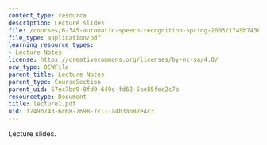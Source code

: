 ```yaml
---
content_type: resource
description: Lecture slides.
file: /courses/6-345-automatic-speech-recognition-spring-2003/1749b7436c6876987c11a4b3a682e4c3_lecture1.pdf
file_type: application/pdf
learning_resource_types:
- Lecture Notes
license: https://creativecommons.org/licenses/by-nc-sa/4.0/
ocw_type: OCWFile
parent_title: Lecture Notes
parent_type: CourseSection
parent_uid: 57ec7bd9-8fd9-649c-fd62-5ae85fee2c7a
resourcetype: Document
title: lecture1.pdf
uid: 1749b743-6c68-7698-7c11-a4b3a682e4c3
---
```

Lecture slides.